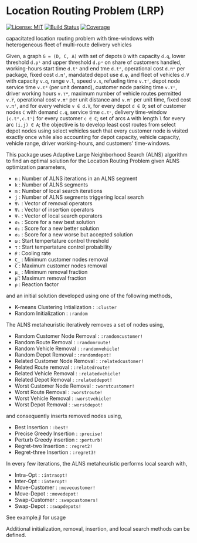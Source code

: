 # Location Routing Problem (LRP)

[![License: MIT](https://img.shields.io/badge/License-MIT-yellow.svg)](https://opensource.org/licenses/MIT)
[![Build Status](https://github.com/anmol1104/LRP.jl/actions/workflows/CI.yml/badge.svg?branch=master)](https://github.com/anmol1104/LRP.jl/actions/workflows/CI.yml?query=branch%3Amaster)
[![Coverage](https://codecov.io/gh/anmol1104/LRP.jl/branch/master/graph/badge.svg)](https://codecov.io/gh/anmol1104/LRP.jl)

capacitated location routing problem with time-windows with heterogeneous fleet of multi-route delivery vehicles

Given, a graph `G = (D, C, A)` with set of depots `D` with capacity `d.q`, lower threshold `d.pˡ` and upper threshold `d.pᵘ` on share of customers handled, working-hours start time `d.tˢ` and end tme  `d.tᵉ`,  operational cost  `d.πᵒ` per package, fixed cost `d.πᶠ`, mandated depot use `d.φ`, and fleet of vehicles `d.V` with capacity `v.q`, range `v.l`, speed `v.s`, refueling time `v.τᶠ`, depot node service time `v.τᵈ` (per unit demand), customer node parking time `v.τᶜ`, driver working hours `v.τʷ`, maximum number of vehicle routes permitted `v.r̅`, operational cost `v.πᵈ` per unit distance and `v.πᵗ` per unit time, fixed cost `v.πᶠ`, and  for every vehicle `v ∈ d.V`, for every depot `d ∈ D`; set of customer nodes `C` with demand `c.q`, service time `c.τᶜ`, delivery time-window `[c.tᵉ,c.tˡ]` for every customer `c ∈ C`; set of arcs `A` with length `l` for every arc `(i,j) ∈ A`; the objective is to develop least cost routes from select depot nodes using select vehicles such that every customer node is visited exactly once while also accounting for depot capacity, vehicle capacity, vehicle range, driver working-hours, and customers' time-windows.

This package uses Adaptive Large Neighborhood Search (ALNS) algorithm to find an optimal solution for the Location Routing Problem given ALNS optimization parameters,
- `n`     :   Number of ALNS iterations in an ALNS segment
- `k`     :   Number of ALNS segments
- `m`     :   Number of local search iterations
- `j`     :   Number of ALNS segments triggering local search
- `Ψᵣ`    :   Vector of removal operators
- `Ψᵢ`    :   Vector of insertion operators
- `Ψₗ`    :   Vector of local search operators
- `σ₁`    :   Score for a new best solution
- `σ₂`    :   Score for a new better solution
- `σ₃`    :   Score for a new worse but accepted solution
- `ω`     :   Start tempertature control threshold 
- `τ`     :   Start tempertature control probability
- `𝜃`     :   Cooling rate
- `C̲`     :   Minimum customer nodes removal
- `C̅`     :   Maximum customer nodes removal
- `μ̲`     :   Minimum removal fraction
- `μ̅`     :   Maximum removal fraction
- `ρ`     :   Reaction factor

and an initial solution developed using one of the following methods,
- K-means Clustering Intialization  : `:cluster`
- Random Initialization             : `:random`

The ALNS metaheuristic iteratively removes a set of nodes using,
- Random Customer Node Removal  : `:randomcustomer!`
- Random Route Removal          : `:randomroute!`
- Random Vehicle Removal        : `:randomvehicle!`
- Random Depot Removal          : `:randomdepot!` 
- Related Customer Node Removal : `:relatedcustomer!`
- Related Route removal         : `:relatedroute!`
- Related Vehicle Removal       : `:relatedvehicle!`
- Related Depot Removal         : `:relateddepot!`
- Worst Customer Node Removal   : `:worstcustomer!`
- Worst Route Removal           : `:worstroute!`
- Worst Vehicle Removal         : `:worstvehicle!`
- Worst Depot Removal           : `:worstdepot!`

and consequently inserts removed nodes using,
- Best Insertion           : `:best!`
- Precise Greedy Insertion : `:precise!`
- Perturb Greedy insertion : `:perturb!`
- Regret-two Insertion     : `:regret2!`
- Regret-three Insertion   : `:regret3!`

In every few iterations, the ALNS metaheuristic performs local search with,
- Intra-Opt     : `:intraopt!`
- Inter-Opt     : `:interopt!`
- Move-Customer : `:movecustomer!`
- Move-Depot    : `:movedepot!`
- Swap-Customer : `:swapcustomers!`
- Swap-Depot    : `:swapdepots!`

See example.jl for usage

Additional initialization, removal, insertion, and local search methods can be defined.